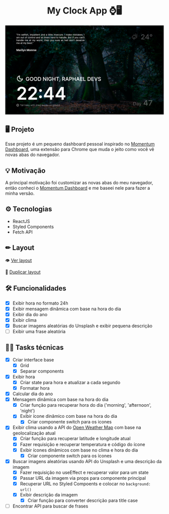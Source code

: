 <h1 align="center">
  My Clock App ⌚🖥
</h1>

<p align="center">
  <img src="screenshot.webp" />
</p>

## 🖥 Projeto

Esse projeto é um pequeno dashboard pessoal inspirado no <a href="https://momentumdash.com/">Momentum Dashboard</a>,
uma extensão para Chrome que muda o jeito como você vê novas abas do navegador.

## 💡 Motivação

A principal motivação foi customizar as novas abas do meu navegador, então conheci o <a href="https://momentumdash.com/">Momentum Dashboard</a>
e me baseei nele para fazer a minha versão.

## ⚙️ Tecnologias
- ReactJS
- Styled Components
- Fetch API

## ✏ Layout
👁 [Ver layout](https://www.figma.com/file/G03ZoveN2gbnziqiFTRRDU/Clock-App)

📝 [Duplicar layout](https://www.figma.com/file/G03ZoveN2gbnziqiFTRRDU/Clock-App/duplicate)

## 🛠 Funcionalidades

- [x] Exibir hora no formato 24h
- [x] Exibir mensagem dinâmica com base na hora do dia
- [x] Exibir dia do ano
- [x] Exibir clima
- [x] Buscar imagens aleatórias do Unsplash e exibir pequena descrição
- [ ] Exibir uma frase aleatória

## 👨‍💻 Tasks técnicas

- [x] Criar interface base
  - [x] Grid
  - [x] Separar components
- [x] Exibir hora
  - [x] Criar state para hora e atualizar a cada segundo
  - [x] Formatar hora
- [x] Calcular dia do ano
- [x] Mensagem dinâmica com base na hora do dia
  - [x] Criar função para recuperar hora do dia ('morning', 'afternoon', 'night')
  - [x] Exibir ícone dinâmico com base na hora do dia
    - [x] Criar componente switch para os icones
- [x] Exibir clima usando a API do <a href="https://openweathermap.org">Open Weather Map</a> com base na geolocalização atual
  - [x] Criar função para recuperar latitude e longitude atual
  - [x] Fazer requisição e recuperar temperatura e código do ícone
  - [x] Exibir ícones dinâmicos com base no clima e hora do dia
    - [x] Criar componente switch para os ícones
- [x] Buscar imagens aleatórias usando API do Unsplash e uma descrição da imagem
  - [x] Fazer requisição no useEffect e recuperar valor para um state
  - [x] Passar URL da imagem via props para componente principal
  - [x] Recuperar URL no Styled Compoents e colocar no `background: url()`
  - [x] Exibir descrição da imagem
    - [x] Criar função para converter descrição para title case
- [ ] Encontrar API para buscar de frases
